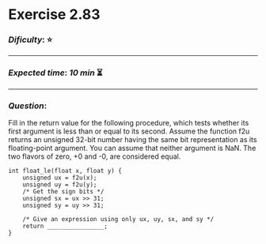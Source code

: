 Exercise 2.83
==============

### ***Dificulty***: :star:

---

### ***Expected time***: ***10 min*** :hourglass_flowing_sand:

---

### ***Question***:
Fill in the return value for the following procedure, which tests whether its first argument is
less than or equal to its second. Assume the function f2u returns an unsigned 32-bit number having
the same bit representation as its floating-point argument. You can assume that neither argument is
NaN. The two flavors of zero, +0 and -0, are considered equal.  

```
int float_le(float x, float y) {
    unsigned ux = f2u(x);
    unsigned uy = f2u(y);
    /* Get the sign bits */
    unsigned sx = ux >> 31;
    unsigned sy = uy >> 31;

    /* Give an expression using only ux, uy, sx, and sy */
    return ________________;
}
```
